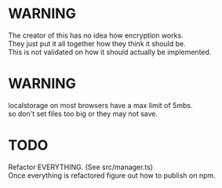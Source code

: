   
# WARNING  
  
The creator of this has no idea how encryption works.  
They just put it all together how they think it should be.  
This is not validated on how it should actually be implemented.  
  
# WARNING  
  
localstorage on most browsers have a max limit of 5mbs.  
so don't set files too big or they may not save.  
  
# TODO  
  
Refactor EVERYTHING. (See src/manager.ts)  
Once everything is refactored figure out how to publish on npm.  
  